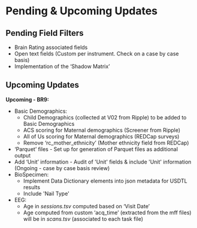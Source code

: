 # Pending & Upcoming Updates

## Pending Field Filters
* Brain Rating associated fields  
* Open text fields (Custom per instrument. Check on a case by case basis)  
* Implementation of the ‘Shadow Matrix’

## Upcoming Updates

**Upcoming - BR9:**

* Basic Demographics:  
    * Child Demographics (collected at V02 from Ripple) to be added to Basic Demographics  
    * ACS scoring for Maternal demographics (Screener from Ripple)  
    * All of Us scoring for Maternal demographics (REDCap surveys)  
    * Remove ‘rc_mother_ethnicity’ (Mother ethnicity field from REDCap)  
* ‘Parquet’ files - Set up for generation of Parquet files as additional output  
* Add ‘Unit’ information - Audit of 'Unit' fields & include 'Unit' information (Ongoing - case by case basis review)  
* BioSpecimen:   
    * Implement Data Dictionary elements into json metadata for USDTL results  
    * Include 'Nail Type'  
* EEG:  
    * Age in *sessions.tsv* computed based on ‘Visit Date’  
    * Age computed from custom ‘acq_time’ (extracted from the mff files) will be in *scans.tsv* (associated to each task file)

